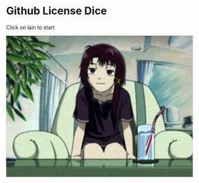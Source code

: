 



<h1>Github License Dice</h1>

<p>Click on lain to start</p>

<img src="/serial-experiments-lain-ps1-all-cutscenes.mp4_snapshot_04.58_2020.02.19_17.30.50.png" />

<p id="demo"></p>

<script>
  const img = document.querySelector('img')
img.onclick = () => {
  console.log('clicked')
  document.getElementById("demo").innerHTML = "Hello JavaScript!";
}

</script> 




